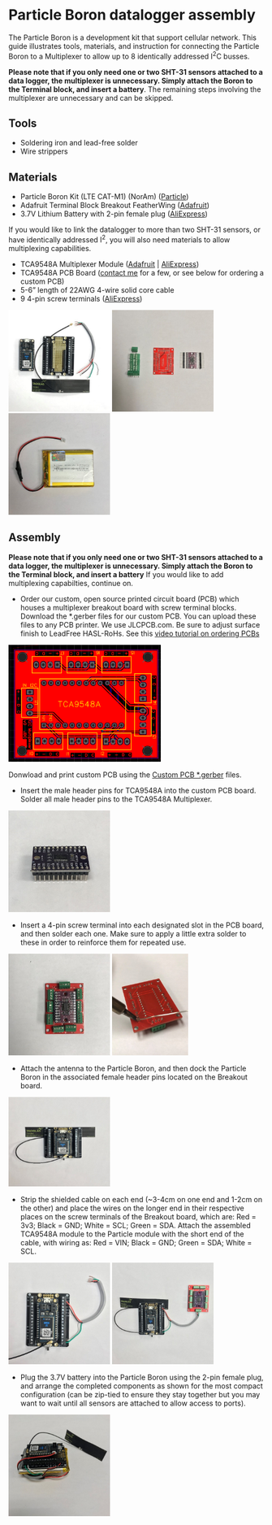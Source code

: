 # Particle Boron datalogger assembly

The Particle Boron is a development kit that support cellular network. This guide illustrates tools, materials, and instruction for connecting the Particle Boron to a Multiplexer to allow up to 8 identically addressed I<sup>2</sup>C busses. 
 
 **Please note that if you only need one or two SHT-31 sensors attached to a data logger, the multiplexer is unnecessary. Simply attach the Boron to the Terminal block, and insert a battery**. The remaining steps involving the multiplexer are unnecessary and can be skipped.

## Tools
- Soldering iron and lead-free solder
- Wire strippers

## Materials

-	Particle Boron Kit (LTE CAT-M1) (NorAm) ([Particle](https://store.particle.io/collections/ethersim/products/boron-lte-cat-m1-noram-ethersim))
-	Adafruit Terminal Block Breakout FeatherWing ([Adafruit](https://www.adafruit.com/product/2926))
-	3.7V Lithium Battery with 2-pin female plug ([AliExpress](https://www.aliexpress.com/item/32846169676.html))
 
 If you would like to link the datalogger to more than two SHT-31 sensors, or have identically addressed I<sup>2</sup>, you will also need materials to allow multiplexing capabilities. 
 
- TCA9548A Multiplexer Module ([Adafruit](https://www.adafruit.com/product/2717) | [AliExpress](https://www.aliexpress.com/wholesale?SearchText=TCA9548A))
-	TCA9548A PCB Board ([contact me](mailto:jeffery.cannon@jonesctr.org) for a few, or see below for ordering a custom PCB)
-	5-6” length of 22AWG 4-wire solid core cable
-	9 4-pin screw terminals ([AliExpress](https://www.aliexpress.com/item/32919824190.html))

<img src=../figs/loggerassembly-1.jpg width=200></img>
<img src=../figs/loggerassembly-2.jpg width=200></img>
<img src=../figs/loggerassembly-3.jpg width=200></img>

## Assembly

 **Please note that if you only need one or two SHT-31 sensors attached to a data logger, the multiplexer is unnecessary. Simply attach the Boron to the Terminal block, and insert a battery** If you would like to add multiplexing capabilties, continue on.

- Order our custom, open source printed circuit board (PCB) which houses a multiplexer breakout board with screw terminal blocks. Download the \*.gerber files for our custom PCB. You can upload these files to any PCB printer. We use JLCPCB.com. Be sure to adjust surface finish to LeadFree HASL-RoHs. See this [video tutorial on ordering PCBs](https://www.youtube.com/watch?v=8r9syPCoZEs)

<img src=../figs/tca-pcb-gerber.PNG width=300></img>

Donwload and print custom PCB using the [Custom PCB \*.gerber](../files/Custom_PCB_gerber.zip) files.

- Insert the male header pins for TCA9548A into the custom PCB board. Solder all male header pins to the TCA9548A Multiplexer.

<img src=../figs/loggerassembly-4.jpg width=200></img>

- Insert a 4-pin screw terminal into each designated slot in the PCB board, and then solder each one. Make sure to apply a little extra solder to these in order to reinforce them for repeated use.

<img src=../figs/loggerassembly-5.jpg height=200></img>
<img src=../figs/loggerassembly-6.jpg height=200></img>

- Attach the antenna to the Particle Boron, and then dock the Particle Boron in the associated female header pins located on the Breakout board.
 
 <img src=../figs/loggerassembly-7.jpg width=200></img>
 
 - Strip the shielded cable on each end (~3-4cm on one end and 1-2cm on the other) and place the wires on the longer end in their respective places on the screw terminals of the Breakout board, which are: Red = 3v3; Black = GND; White = SCL; Green = SDA. Attach the assembled TCA9548A module to the Particle module with the short end of the cable, with wiring as: Red = VIN; Black = GND; Green = SDA; White = SCL.

<img src=../figs/loggerassembly-8.jpg width=200></img>
<img src=../figs/loggerassembly-9.jpg width=200></img>

- Plug the 3.7V battery into the Particle Boron using the 2-pin female plug, and arrange the completed components as shown for the most compact configuration (can be zip-tied to ensure they stay together but you may want to wait until all sensors are attached to allow access to ports).

<img src=../figs/loggerassembly-10.jpg width=200></img>
